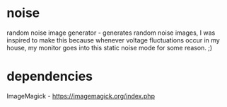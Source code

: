 # noise
random noise image generator - generates random noise images, I was inspired to make this because whenever voltage fluctuations occur in my house, my monitor goes into this static noise mode for some reason. ;)

# dependencies
ImageMagick - https://imagemagick.org/index.php
